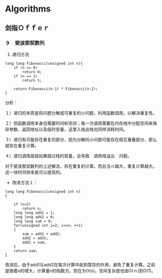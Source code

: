 # Algorithms
## 剑指Ｏｆｆｅｒ

### ９　斐波那契数列

1. 递归方法
```
long long Fibonacci(unsigned int n){
    if (n <= 0)
        return 0;
    if (n == 1)
        return 1;
    
    return Fibonacci(n-1) * Fibonacci(n-2);
}
```
分析：　

１）递归的本质是将问题分解成可重复的小问题，利用函数调用，以解决重复性。

２）但函数调用本身也需要时间和空间；每一次调用需要在内存栈中分配空间来保存参数、返回地址以及临时变量，这里入栈出栈也同样消耗时间。

３）递归有可能存在重复的部分，因为分解的小问题可能存在相互重叠部分，那么就存在重复计算。

４）递归调用层级如果超过栈的容量，会导致｀调用栈溢出｀问题。

对于斐波那契数列的上述解法，存在重复的计算。而且当ｎ越大，重复计算越大。这一块时间效率是可以提高的。


* 改进方法１：
```
long long Fibonacci(unsigned int n)
{
    
    if (n<2)
        return n;
    long long add1 = 1;
    long long add2 = 0;
    long long sum = 0;
    for(unsigned int i=2; i<=n; ++i)
    {
        sum = add1 + add2;
        add2 = add1;
        add1 = sum;
    }
    return sum;
}
```
改进后，由于add1与add2在每次计算中起到暂存的作用，避免了重复计算。之前是随着n的增大，计算量n的指数方。现在为O(n)。空间复杂度也由O(ｎ)到O(1)。

